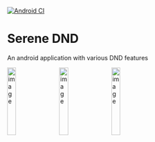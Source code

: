 [![Android CI](https://github.com/gouthams22/crescent-dnd/actions/workflows/android.yml/badge.svg)](https://github.com/gouthams22/crescent-dnd/actions/workflows/android.yml)
# Serene DND
An android application with various DND features  
  
<img src="https://user-images.githubusercontent.com/39964925/206050394-6d8e97f7-f443-44d7-ad25-896a3fdbd146.png" alt="image" width="20%" height="20%"> &nbsp; &nbsp; <img src="https://user-images.githubusercontent.com/39964925/206050426-85ffe187-9e41-4092-9bbe-2ddd8517c2de.png" alt="image" width="20%" height="20%"> &nbsp; &nbsp; <img src="https://user-images.githubusercontent.com/39964925/206050460-90cf2584-4a3a-47f5-af4b-6b9673d60785.png" alt="image" width="20%" height="20%">
<!-- ![image](https://user-images.githubusercontent.com/39964925/203257945-78008c79-ce3c-4840-b139-1571e361e665.png) -->
<!-- ![image](https://user-images.githubusercontent.com/39964925/203257979-964c698e-bf59-4f61-8711-6c882a30caa0.png) -->
<!-- ![image](https://user-images.githubusercontent.com/39964925/203257903-a9bf73cc-a3b8-4394-8a82-60fc6cc95dc8.png) -->
